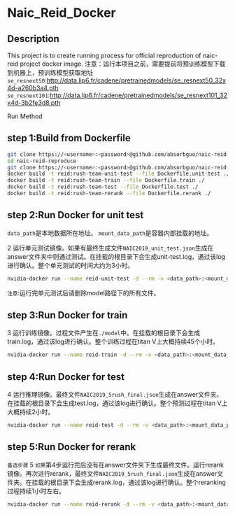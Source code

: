 # Naic_Reid_Docker

## Description

This project is to create running process for official reproduction of naic-reid project docker image.
注意：运行本项目之前，需要提前将预训练模型下载到机器上，预训练模型获取地址
`se_resnext50`:http://data.lip6.fr/cadene/pretrainedmodels/se_resnext50_32x4d-a260b3a4.pth
`se_resnext101`:http://data.lip6.fr/cadene/pretrainedmodels/se_resnext101_32x4d-3b2fe3d8.pth

Run Method

## step 1:Build from Dockerfile
```bash
git clone https://<username>:<password>@github.com/absorbguo/naic-reid-reproduce.git
cd naic-reid-reproduce
git clone https://<username>:<password>@github.com/absorbguo/naic-reid-rush-team.git
docker build -t reid:rush-team-unit-test --file Dockerfile.unit-test ./
docker build -t reid:rush-team-train --file Dockerfile.train ./
docker build -t reid:rush-team-test --file Dockerfile.test ./
docker build -t reid:rush-team-rerank --file Dockerfile.rerank ./
```

## step 2:Run Docker for unit test
`data_path`是本地数据所在地址。 `mount_data_path`是容器内部挂载的地址。

2 运行单元测试镜像。如果有最终生成文件`NAIC2019_unit_test.json`生成在answer文件夹中则通过测试。在挂载的根目录下会生成unit-test.log，通过该log进行确认。整个单元测试的时间大约为3小时。

```bash
nvidia-docker run --name reid-unit-test -d --rm -v <data_path>:<mount_data_path> --shm-size=20480m reid:rush-team-unit-test
```

`注意`:运行完单元测试后请删除model路径下的所有文件。

## step 3:Run Docker for train
3 运行训练镜像。过程文件产生在`./model`中。在挂载的根目录下会生成train.log，通过该log进行确认。整个训练过程在titan V上大概持续45个小时。

```bash
nvidia-docker run --name reid-train -d --rm -v <data_path>:<mount_data_path> --shm-size=20480m reid:rush-team-train
```

## step 4:Run Docker for test
4 运行推理镜像。最终文件`NAIC2019_5rush_final.json`生成在answer文件夹。在挂载的根目录下会生成test.log，通过该log进行确认。整个预测过程在titan V上大概持续2小时。


```bash
nvidia-docker run --name reid-test -d --rm -v <data_path>:<mount_data_path> --shm-size=20480m reid:rush-team-test
```

## step 5:Run Docker for rerank
`备选步骤`
5 `如果`第4步运行完后没有在answer文件夹下生成最终文件。运行rerank镜像。再次进行rerank，最终文件`NAIC2019_5rush_final.json`生成在answer文件夹。在挂载的根目录下会生成rerank.log，通过该log进行确认。整个reranking过程持续1小时左右。

```bash
nvidia-docker run --name reid-rerank -d --rm -v <data_path>:<mount_data_path> --shm-size=30720m reid:rush-team-rerank
```
